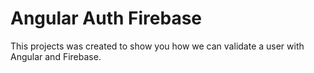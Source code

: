 # Angular Auth Firebase

This projects was created to show you how we can validate a user with Angular and Firebase.
